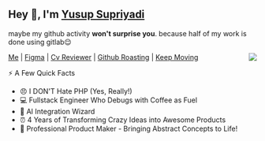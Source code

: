 <h2>Hey 👋, I'm <a href="https://yusupsupriyadi.com/">Yusup Supriyadi</a></h2>
<p>maybe my github activity <b>won't surprise you</b>. because half of my work is done using gitlab😌</p>
<img align="right" src="https://media2.giphy.com/media/v1.Y2lkPTc5MGI3NjExZXd5c3hwMHUwdHlqNGg3Y3o5MWlsZmNwMm5iNTlycDBlZGtnandzMCZlcD12MV9pbnRlcm5hbF9naWZfYnlfaWQmY3Q9Zw/KpACNEh8jXK2Q/giphy.gif" />
<p><a href="https://yusupsupriyadi.com">Me</a> | <a href="https://www.figma.com/@yusupsupriyadi">Figma</a> | <a href="https://cvroasted.com">Cv Reviewer</a> | <a href="https://github.cvroasted.com">Github Roasting</a> | <a href="https://marketplace.visualstudio.com/items?itemName=Yusupsupriyadicom.keep-moving">Keep Moving</a></p>

<p>⚡️ A Few Quick Facts</p>
<ul> 
<li>😠 I DON'T Hate PHP (Yes, Really!)</li> 
<li>💻 Fullstack Engineer Who Debugs with Coffee as Fuel</li> 
<li>🤖 AI Integration Wizard </li> 
<li>⏰ 4 Years of Transforming Crazy Ideas into Awesome Products</li> 
<li>🎨 Professional Product Maker - Bringing Abstract Concepts to Life!</li> 
</ul>
